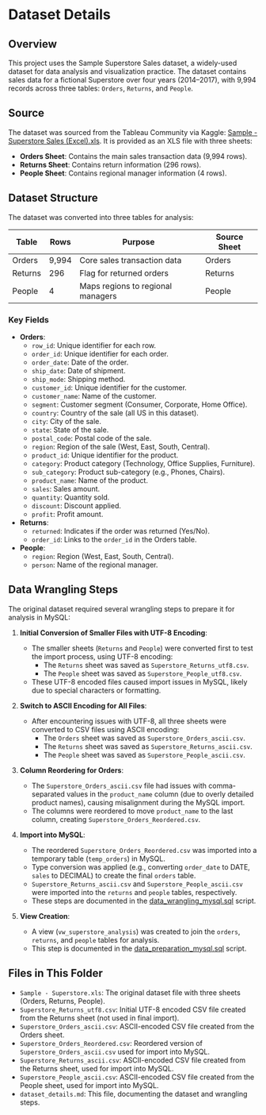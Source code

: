 # Dataset Details

## Overview
This project uses the Sample Superstore Sales dataset, a widely-used dataset for data analysis and visualization practice. The dataset contains sales data for a fictional Superstore over four years (2014–2017), with 9,994 records across three tables: `Orders`, `Returns`, and `People`.

## Source
The dataset was sourced from the Tableau Community via Kaggle: [Sample - Superstore Sales (Excel).xls](https://community.tableau.com/s/question/0D54T00000CWeX8SAL/sample-superstore-sales-excelxls). It is provided as an XLS file with three sheets:
- **Orders Sheet**: Contains the main sales transaction data (9,994 rows).
- **Returns Sheet**: Contains return information (296 rows).
- **People Sheet**: Contains regional manager information (4 rows).

## Dataset Structure
The dataset was converted into three tables for analysis:

| Table   | Rows  | Purpose                     | Source Sheet |
|---------|-------|-----------------------------|--------------|
| Orders  | 9,994 | Core sales transaction data | Orders       |
| Returns | 296   | Flag for returned orders    | Returns      |
| People  | 4     | Maps regions to regional managers | People       |

### Key Fields
- **Orders**:
  - `row_id`: Unique identifier for each row.
  - `order_id`: Unique identifier for each order.
  - `order_date`: Date of the order.
  - `ship_date`: Date of shipment.
  - `ship_mode`: Shipping method.
  - `customer_id`: Unique identifier for the customer.
  - `customer_name`: Name of the customer.
  - `segment`: Customer segment (Consumer, Corporate, Home Office).
  - `country`: Country of the sale (all US in this dataset).
  - `city`: City of the sale.
  - `state`: State of the sale.
  - `postal_code`: Postal code of the sale.
  - `region`: Region of the sale (West, East, South, Central).
  - `product_id`: Unique identifier for the product.
  - `category`: Product category (Technology, Office Supplies, Furniture).
  - `sub_category`: Product sub-category (e.g., Phones, Chairs).
  - `product_name`: Name of the product.
  - `sales`: Sales amount.
  - `quantity`: Quantity sold.
  - `discount`: Discount applied.
  - `profit`: Profit amount.
- **Returns**:
  - `returned`: Indicates if the order was returned (Yes/No).
  - `order_id`: Links to the `order_id` in the Orders table.
- **People**:
  - `region`: Region (West, East, South, Central).
  - `person`: Name of the regional manager.

## Data Wrangling Steps
The original dataset required several wrangling steps to prepare it for analysis in MySQL:

1. **Initial Conversion of Smaller Files with UTF-8 Encoding**:
   - The smaller sheets (`Returns` and `People`) were converted first to test the import process, using UTF-8 encoding:
     - The `Returns` sheet was saved as `Superstore_Returns_utf8.csv`.
     - The `People` sheet was saved as `Superstore_People_utf8.csv`.
   - These UTF-8 encoded files caused import issues in MySQL, likely due to special characters or formatting.

2. **Switch to ASCII Encoding for All Files**:
   - After encountering issues with UTF-8, all three sheets were converted to CSV files using ASCII encoding:
     - The `Orders` sheet was saved as `Superstore_Orders_ascii.csv`.
     - The `Returns` sheet was saved as `Superstore_Returns_ascii.csv`.
     - The `People` sheet was saved as `Superstore_People_ascii.csv`.

3. **Column Reordering for Orders**:
   - The `Superstore_Orders_ascii.csv` file had issues with comma-separated values in the `product_name` column (due to overly detailed product names), causing misalignment during the MySQL import.
   - The columns were reordered to move `product_name` to the last column, creating `Superstore_Orders_Reordered.csv`.

4. **Import into MySQL**:
   - The reordered `Superstore_Orders_Reordered.csv` was imported into a temporary table (`temp_orders`) in MySQL.
   - Type conversion was applied (e.g., converting `order_date` to DATE, `sales` to DECIMAL) to create the final `orders` table.
   - `Superstore_Returns_ascii.csv` and `Superstore_People_ascii.csv` were imported into the `returns` and `people` tables, respectively.
   - These steps are documented in the [data_wrangling_mysql.sql](../../sql_scripts/data_wrangling_mysql.sql) script.

5. **View Creation**:
   - A view (`vw_superstore_analysis`) was created to join the `orders`, `returns`, and `people` tables for analysis.
   - This step is documented in the [data_preparation_mysql.sql](../../sql_scripts/data_preparation_mysql.sql) script.

## Files in This Folder
- `Sample - Superstore.xls`: The original dataset file with three sheets (Orders, Returns, People).
- `Superstore_Returns_utf8.csv`: Initial UTF-8 encoded CSV file created from the Returns sheet (not used in final import).
- `Superstore_Orders_ascii.csv`: ASCII-encoded CSV file created from the Orders sheet.
- `Superstore_Orders_Reordered.csv`: Reordered version of `Superstore_Orders_ascii.csv` used for import into MySQL.
- `Superstore_Returns_ascii.csv`: ASCII-encoded CSV file created from the Returns sheet, used for import into MySQL.
- `Superstore_People_ascii.csv`: ASCII-encoded CSV file created from the People sheet, used for import into MySQL.
- `dataset_details.md`: This file, documenting the dataset and wrangling steps.
